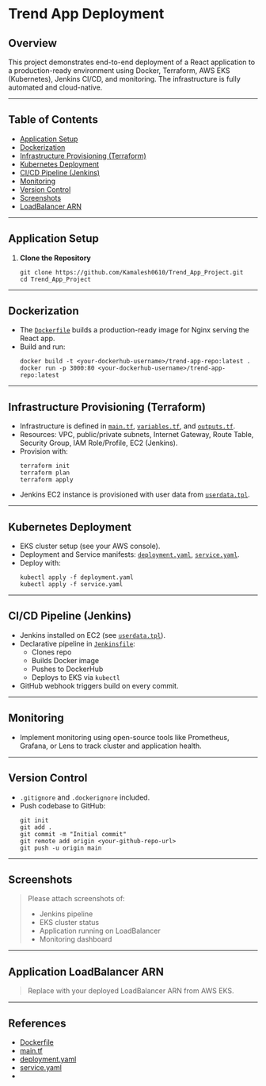 # Trend App Deployment

## Overview

This project demonstrates end-to-end deployment of a React application to a production-ready environment using Docker, Terraform, AWS EKS (Kubernetes), Jenkins CI/CD, and monitoring. The infrastructure is fully automated and cloud-native.

---

## Table of Contents

- [Application Setup](#application-setup)
- [Dockerization](#dockerization)
- [Infrastructure Provisioning (Terraform)](#infrastructure-provisioning-terraform)
- [Kubernetes Deployment](#kubernetes-deployment)
- [CI/CD Pipeline (Jenkins)](#cicd-pipeline-jenkins)
- [Monitoring](#monitoring)
- [Version Control](#version-control)
- [Screenshots](#screenshots)
- [LoadBalancer ARN](#loadbalancer-arn)

---

## Application Setup

1. **Clone the Repository**
   ```
   git clone https://github.com/Kamalesh0610/Trend_App_Project.git
   cd Trend_App_Project
   ```

---

## Dockerization

- The [`Dockerfile`](Dockerfile) builds a production-ready image for Nginx serving the React app.
- Build and run:
  ```
  docker build -t <your-dockerhub-username>/trend-app-repo:latest .
  docker run -p 3000:80 <your-dockerhub-username>/trend-app-repo:latest
  ```

---

## Infrastructure Provisioning (Terraform)

- Infrastructure is defined in [`main.tf`](main.tf), [`variables.tf`](variables.tf), and [`outputs.tf`](outputs.tf).
- Resources: VPC, public/private subnets, Internet Gateway, Route Table, Security Group, IAM Role/Profile, EC2 (Jenkins).
- Provision with:
  ```
  terraform init
  terraform plan
  terraform apply
  ```
- Jenkins EC2 instance is provisioned with user data from [`userdata.tpl`](userdata.tpl).

---

## Kubernetes Deployment

- EKS cluster setup (see your AWS console).
- Deployment and Service manifests: [`deployment.yaml`](deployment.yaml), [`service.yaml`](service.yaml).
- Deploy with:
  ```
  kubectl apply -f deployment.yaml
  kubectl apply -f service.yaml
  ```

---

## CI/CD Pipeline (Jenkins)

- Jenkins installed on EC2 (see [`userdata.tpl`](userdata.tpl)).
- Declarative pipeline in [`Jenkinsfile`](Jenkinsfile):
  - Clones repo
  - Builds Docker image
  - Pushes to DockerHub
  - Deploys to EKS via `kubectl`
- GitHub webhook triggers build on every commit.

---

## Monitoring

  - Implement monitoring using open-source tools like Prometheus, Grafana, or Lens   to track cluster and application health.

---

## Version Control

- `.gitignore` and `.dockerignore` included.
- Push codebase to GitHub:
  ```
  git init
  git add .
  git commit -m "Initial commit"
  git remote add origin <your-github-repo-url>
  git push -u origin main
  ```

---

## Screenshots

> Please attach screenshots of:
> - Jenkins pipeline
> - EKS cluster status
> - Application running on LoadBalancer
> - Monitoring dashboard

---

## Application LoadBalancer ARN

> Replace with your deployed LoadBalancer ARN from AWS EKS.

---

## References

- [Dockerfile](Dockerfile)
- [main.tf](main.tf)
- [deployment.yaml](deployment.yaml)
- [service.yaml](service.yaml)
-